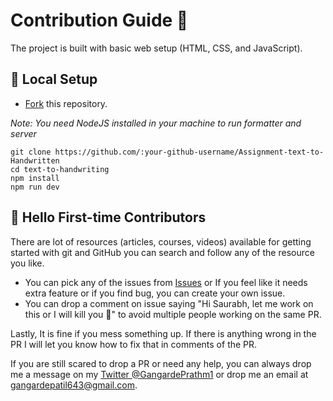 # Contribution Guide 🌻

The project is built with basic web setup (HTML, CSS, and JavaScript).

## 🐨 Local Setup

- [Fork](https://github.com/pratham643/Assignment-text-to-Handwritten/fork) this repository.

*Note: You need NodeJS installed in your machine to run formatter and server*

```
git clone https://github.com/:your-github-username/Assignment-text-to-Handwritten
cd text-to-handwriting
npm install
npm run dev
```

## 🤗 Hello First-time Contributors

There are lot of resources (articles, courses, videos) available for getting started with git and GitHub you can search and follow any of the resource you like.

- You can pick any of the issues from [Issues](https://github.com/pratham643/Assignment-text-to-Handwritten/issues) or If you feel like it needs extra feature or if you find bug, you can create your own issue.
- You can drop a comment on issue saying "Hi Saurabh, let me work on this or I will kill you 🔪" to avoid multiple people working on the same PR.

Lastly, It is fine if you mess something up. If there is anything wrong in the PR I will let you know how to fix that in comments of the PR.

If you are still scared to drop a PR or need any help, you can always drop me a message on my [Twitter @GangardePrathm1](https://twitter.com/GangardePrathm1) or drop me an email at gangardepatil643@gmail.com.
